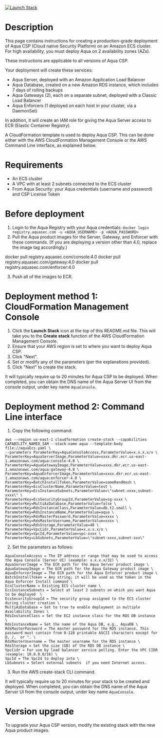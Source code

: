 [![Launch Stack](https://s3.amazonaws.com/cloudformation-examples/cloudformation-launch-stack.png)](https://console.aws.amazon.com/cloudformation/home?#/stacks/new?stackName=aqua-ecs&templateURL=https://s3.amazonaws.com/aqua-security-public/aquaEcs.yaml)

# Description

This page contains instructions for creating a production-grade deployment of Aqua CSP (Cloud native Security Platform) on an Amazon ECS cluster. 
For high availability, you must deploy Aqua on 2 availability zones (AZs).

These instructions are applicable to all versions of Aqua CSP.

Your deployment will create these services:
 - Aqua Server, deployed with an Amazon Application Load Balancer
 - Aqua Database, created on a new Amazon RDS instance, which includes 7 days of rolling backups
 - Aqua Gateways (2), each on a separate subnet, deployed with a Classic Load Balancer
 - Aqua Enforcers (1 deployed on each host in your cluster, via a DaemonSet)

In addition, it will create an IAM role for giving the Aqua Server access to ECR (Elastic Container Registry).

A CloudFormation template is used to deploy Aqua CSP. This can be done either with the AWS CloudFormation Management Console or the AWS Command Line interface, as explained below.

# Requirements

 - An ECS cluster
 - A VPC with at least 2 subnets connected to the ECS cluster
 - From Aqua Security: your Aqua credentials (username and password) and CSP License Token

# Before deployment

1. Login to the Aqua Registry with your Aqua credentials:
   `docker login registry.aquasec.com -u <AQUA_USERNAME> -p <AQUA_PASSWORD>`
2. Pull the Aqua product images for the Server, Gateway, and Enforcer with these commands. (If you are deploying a version other than 4.0, replace the image tag accordingly.)
   
docker pull registry.aquasec.com/console:4.0
docker pull registry.aquasec.com/gateway:4.0
docker pull registry.aquasec.com/enforcer:4.0
   
3. Push all of the images to ECR.

# Deployment method 1: CloudFormation Management Console

 1. Click the <b>Launch Stack</b> icon at the top of this README.md file. This will take you to the <b>Create stack</b> function of the AWS CloudFormation Management Console.
 2. Ensure that your AWS region is set to where you want to deploy Aqua CSP.
 3. Click "Next".
 4. Set or modify any of the parameters (per the explanations provided).
 5. Click "Next" to create the stack.

It will typically require up to 20 minutes for Aqua CSP to be deployed.
When completed, you can obtain the DNS name of the Aqua Server UI from the console output, under key name `AquaConsole`.

# Deployment method 2: Command Line interface

1. Copy the following command:
```
aws --region us-east-1 cloudformation create-stack --capabilities CAPABILITY_NAMED_IAM --stack-name aqua --template-body file://aquaEcs.yaml \
--parameters ParameterKey=AquaConsoleAccess,ParameterValue=x.x.x.x/x \
ParameterKey=AquaServerImage,ParameterValue=xxxx.dkr.ecr.us-east-1.amazonaws.com/aqua:console-4.0 \
ParameterKey=AquaGatewayImage,ParameterValue=xxxx.dkr.ecr.us-east-1.amazonaws.com/aqua:gateway-4.0 \
ParameterKey=AquaEnforcerImage,ParameterValue=xxxx.dkr.ecr.us-east-1.amazonaws.com/aqua:enforcer-4.0 \
ParameterKey=BatchInstallToken,ParameterValue=someRandHash \
ParameterKey=EcsClusterName,ParameterValue=test \
ParameterKey=EcsInstanceSubnets,ParameterValue=\"subnet-xxxx,subnet-xxxx\" \
ParameterKey=EcsSecurityGroupId,ParameterValue=sg-xxxx \
ParameterKey=MultiAzDatabase,ParameterValue=false \
ParameterKey=RdsInstanceClass,ParameterValue=db.t2.small \
ParameterKey=RdsInstanceName,ParameterValue=aqua \
ParameterKey=RdsMasterPassword,ParameterValue=xxxx \
ParameterKey=RdsMasterUsername,ParameterValue=xxxx \
ParameterKey=RdsStorage,ParameterValue=40 \
ParameterKey=VpcCidr,ParameterValue=x.x.x.x/x \
ParameterKey=VpcId,ParameterValue=vpc-xxxx \
ParameterKey=LbSubnets,ParameterValue=\"subnet-xxxx,subnet-xxx\"
```
2. Set the parameters as follows:
```
AquaConsoleAccess = The IP address or range that may be used to access the Aqua Console (Server UI) (example: x.x.x.x/32) \
AquaServerImage = The ECR path for the Aqua Server product image \
AquaGatewayImage = The ECR path for the Aqua Gateway product image \
AquaEnforcerImage = The ECR path for the Aqua Enforcer product image \
BatchInstallToken = Any string; it will be used as the token in the Aqua Enforcer Install command \
EcsClusterName = Existing ECS cluster name \
EcsInstanceSubnets = Select at least 2 subnets on which you want Aqua to be deployed  \
EcsSecurityGroupId = The security group assigned to the ECS cluster during cluster creation \
MultiAzDatabase = Set to true to enable deployment in multiple Availability Zones \
RdsInstanceClass = Set the EC2 instance class for the RDS DB instance \
RdsInstanceName = Set the name of the Aqua DB, e.g., AquaDB \
RdsMasterPassword = The master password for the RDS instance. This password must contain from 8-128 printable ASCII characters except for @, /,  or ". \
RdsMasterUsername = The master username for the RDS instance \
RdsStorage = Set the size (GB) of the RDS DB instance \
VpcCidr = For use by load balancer service polling. Enter the VPC CIDR (example: 10.0.0.0/16) \
VpcId = The VpcId to deploy into \
LbSubnets = Select external subnets  if you need Internet access. 
```
3. Run the AWS create-stack CLI command.

It will typically require up to 20 minutes for your stack to be created and deployed.
When completed, you can obtain the DNS name of the Aqua Server UI from the console output, under key name `AquaConsole`.

# Version upgrade

To upgrade your Aqua CSP version, modify the existing stack with the new Aqua product images.
